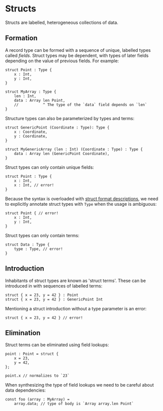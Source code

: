 # Structs

Structs are labelled, heterogeneous collections of data.

## Formation

A record type can be formed with a sequence of unique, labelled types called _fields_.
Struct types may be dependent, with types of later fields depending on the value of previous fields.
For example:

```fathom
struct Point : Type {
    x : Int,
    y : Int,
}

struct MyArray : Type {
    len : Int,
    data : Array len Point,
    //           ^ The type of the `data` field depends on `len`
}
```

Structure types can also be parameterized by types and terms:

```fathom
struct GenericPoint (Coordinate : Type): Type {
    x : Coordinate,
    y : Coordinate,
}

struct MyGenericArray (len : Int) (Coordinate : Type) : Type {
    data : Array len (GenericPoint Coordinate),
}
```

Struct types can only contain unique fields:

```fathom
struct Point : Type {
    x : Int,
    x : Int, // error!
}
```

Because the syntax is overloaded with [struct format descriptions],
we need to explicitly annotate struct types with `Type` when the usage is ambiguous:

```fathom
struct Point { // error!
    x : Int,
    y : Int,
}
```

[struct format descriptions]: ./format-descriptions.md#struct-formats

Struct types can only contain terms:

```fathom
struct Data : Type {
    type : Type, // error!
}
```

## Introduction

Inhabitants of struct types are known as 'struct terms'.
These can be introduced in with sequences of labelled terms:

```fathom
struct { x = 23, y = 42 } : Point
struct { x = 23, y = 42 } : GenericPoint Int
```

Mentioning a struct introduction without a type parameter is an error:

```fathom
struct { x = 23, y = 42 } // error!
```

## Elimination

Struct terms can be eliminated using field lookups:

```fathom
point : Point = struct {
    x = 23,
    y = 42,
};

point.x // normalizes to `23`
```

When synthesizing the type of field lookups we need to be careful about data dependencies:

```fathom
const foo (array : MyArray) =
    array.data; // type of body is `Array array.len Point`
```
